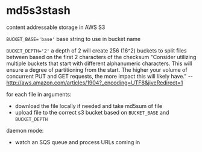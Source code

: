 md5s3stash
==========

content addressable storage in AWS S3

`BUCKET_BASE='base'`
  base string to use in bucket name

`BUCKET_DEPTH='2'`
  a depth of 2 will create 256 (16^2) buckets to split files between based on the first 2 characters of the checksum
  "Consider utilizing multiple buckets that start with different alphanumeric characters. This will ensure a degree of partitioning from the start. The higher your volume of concurrent PUT and GET requests, the more impact this will likely have." -- http://aws.amazon.com/articles/1904?_encoding=UTF8&jiveRedirect=1
  
for each file in arguments:

  - download the file locally if needed and take md5sum of file
  - upload file to the correct s3 bucket based on `BUCKET_BASE` and `BUCKET_DEPTH`

daemon mode:
  - watch an SQS queue and process URLs coming in


